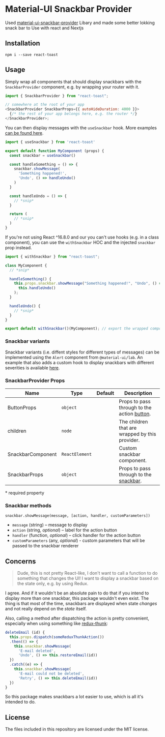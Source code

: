 # Material-UI Snackbar Provider

Used <a href="https://github.com/TeamWertarbyte/material-ui-snackbar-provider">material-ui-snackbar-provider</a>
Libary and made some better lokking snack bar to Use with react and Nextjs

## Installation

```shell
npm i --save react-toast
```

## Usage

Simply wrap all components that should display snackbars with the `SnackbarProvider` component,
e.g. by wrapping your router with it.

```js
import { SnackbarProvider } from "react-toast";

// somewhere at the root of your app
<SnackbarProvider SnackbarProps={{ autoHideDuration: 4000 }}>
  {/* the rest of your app belongs here, e.g. the router */}
</SnackbarProvider>;
```

You can then display messages with the `useSnackbar` hook. More examples [can be found here](https://github.com/TeamWertarbyte/material-ui-snackbar-provider/tree/master/stories).

```js
import { useSnackbar } from 'react-toast'

export default function MyComponent (props) {
  const snackbar = useSnackbar()

  const handleSomething = () => {
    snackbar.showMessage(
      'Something happened!',
      'Undo', () => handleUndo()
    )
  }

  const handleUndo = () => {
    // *snip*
  }

  return (
    // *snip*
  )
}
```

If you're not using React ^16.8.0 and our you can't use hooks (e.g. in a class component), you can use the `withSnackbar` HOC and the injected `snackbar` prop instead.

```js
import { withSnackbar } from "react-toast";

class MyComponent {
  // *snip*

  handleSomething() {
    this.props.snackbar.showMessage("Something happened!", "Undo", () =>
      this.handleUndo()
    );
  }

  handleUndo() {
    // *snip*
  }
}

export default withSnackbar()(MyComponent); // export the wrapped component
```

### Snackbar variants

Snackbar variants (i.e. diffent styles for different types of messages) can be implemented using the `Alert` component from `@material-ui/lab`. An example that also adds a custom hook to display snackbars with different severities is available [here](https://github.com/TeamWertarbyte/material-ui-snackbar-provider/tree/master/stories/1-custom.stories.js).

### SnackbarProvider Props

| Name              | Type           | Default | Description                                               |
| ----------------- | -------------- | ------- | --------------------------------------------------------- |
| ButtonProps       | `object`       |         | Props to pass through to the action [button][mui-button]. |
| children          | `node`         |         | The children that are wrapped by this provider.           |
| SnackbarComponent | `ReactElement` |         | Custom snackbar component.                                |
| SnackbarProps     | `object`       |         | Props to pass through to the [snackbar][mui-snackbar].    |

\* required property

[mui-button]: https://material-ui.com/api/button/
[mui-snackbar]: https://material-ui.com/api/snackbar/

### Snackbar methods

`snackbar.showMessage(message, [action, handler, customParameters])`

- `message` (string) – message to display
- `action` (string, _optional_) – label for the action button
- `handler` (function, _optional_) – click handler for the action button
- `customParameters` (any, _optional_) - custom parameters that will be passed to the snackbar renderer

## Concerns

> Dude, this is not pretty React-like, I don't want to call a function to do something that changes the UI! I want to display a snackbar based on the state only, e.g. by using Redux.

I agree. And if it wouldn't be an absolute pain to do that if you intend to display more than one snackbar, this package wouldn't even exist. The thing is that most of the time, snackbars are displayed when state _changes_ and not really depend on the _state_ itself.

Also, calling a method after dispatching the action is pretty convenient, especially when using something like [redux-thunk][]:

```js
deleteEmail (id) {
  this.props.dispatch(someReduxThunkAction())
  .then(() => {
    this.snackbar.showMessage(
      'E-mail deleted',
      'Undo', () => this.restoreEmail(id))
  })
  .catch((e) => {
    this.snackbar.showMessage(
      'E-mail could not be deleted',
      'Retry', () => this.deleteEmail(id))
  })
}
```

So this package makes snackbars a lot easier to use, which is all it's intended to do.

[material-ui]: https://material-ui.com/
[redux-thunk]: https://github.com/gaearon/redux-thunk

## License

The files included in this repository are licensed under the MIT license.
